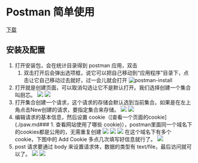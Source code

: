 # Postman 简单使用

[下载](https://www.getpostman.com/downloads/)

## 安装及配置

1. 打开安装包，会在统计目录得到 postman 应用，双击
   1. 双击打开后会弹出选项框，说它可以把自己移动到“应用程序”目录下，点击让它自己移动过去就好，过一会儿就会打开 ![postman-install](./images/postman-install.jpg)
2. 打开就是创建页面，可以取消勾选让它不是默认打开。我们选择创建一个集合叫厨芯。 ![](images/postman-open.jpg) ![](images/postman-create-collection.jpg)
3. 打开集合创建一个请求，这个请求的存储会默认选到当前集合。如果是在左上角点击New创建的请求，要指定集合来存储。 ![](images/postman-collection-add-request.jpg) ![](images/postman-create-request.jpg)
4. 编辑请求的基本信息，然后设置 cookie（[查看一个页面的cookie](./paw.md### 1. 查看网站使用了哪些 cookie)），postman里面同一个域名下的cookies都是公用的，无需重复创建 ![](images/postman-request-edit.jpg) ![](images/postman-create-cookies.jpg) ![](images/postman-cookies-addcookie.jpg) 在这个域名下有多个 cookie，下图中的 Add Cookie 多点几次填写好信息就行了。 ![](images/postman-cookies-add-cookie.jpg)
5. post 请求要通过 body 来设置请求体，数据的类型有 text/file，最后访问就可以了。 ![](images/postman-post-body.jpg) ![](images/postman-post-send.jpg)